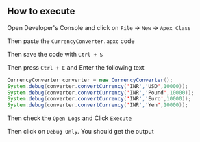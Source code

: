 ## How to execute

Open Developer's Console and click on `File` -> `New` -> `Apex Class`

Then paste the `CurrencyConverter.apxc` code

Then save the code with `Ctrl + S`
  
Then press `Ctrl + E` and Enter the following text

```java
CurrencyConverter converter = new CurrencyConverter();
System.debug(converter.convertCurrency('INR','USD',10000));
System.debug(converter.convertCurrency('INR','Pound',10000));
System.debug(converter.convertCurrency('INR','Euro',10000));
System.debug(converter.convertCurrency('INR','Yen',10000));
```

Then check the `Open Logs` and Click `Execute`

Then click on `Debug Only`. You should get the output